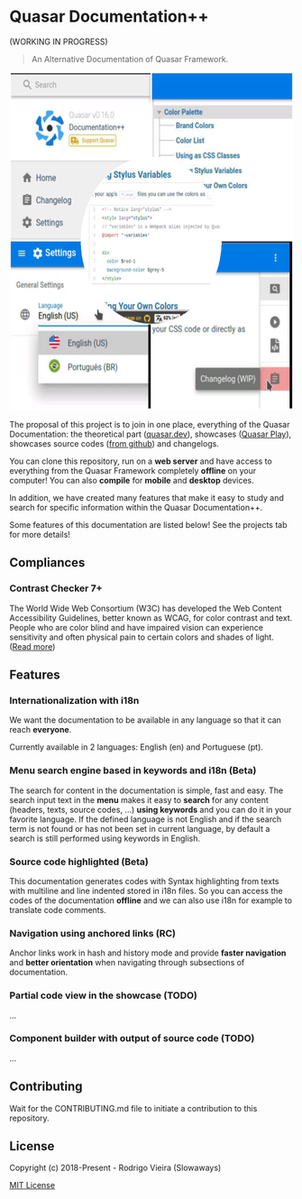 # Quasar Documentation++
(WORKING IN PROGRESS)

> An Alternative Documentation of Quasar Framework.

<p align="center">
  <img src="src/assets/screenshot/general.png" width="600" height="600" />
</p>

The proposal of this project is to join in one place, everything of the Quasar Documentation: the theoretical part ([quasar.dev](https://quasar.dev/ "quasar.dev")), showcases ([Quasar Play](https://quasar-framework.org/quasar-play/android/index.html#/showcase "Quasar Play")),  showcases source codes ([from github](https://github.com/quasarframework/quasar-play/tree/dev/src/pages/showcase "from github")) and changelogs.

You can clone this repository, run on a **web server** and have access to everything from the Quasar Framework completely **offline** on your computer!
You can also **compile** for **mobile** and **desktop** devices.

In addition, we have created many features that make it easy to study and search for specific information within the Quasar Documentation++.

Some features of this documentation are listed below!
See the projects tab for more details!

## Compliances
### Contrast Checker 7+
The World Wide Web Consortium (W3C) has developed the Web Content Accessibility Guidelines, better known as WCAG, for color contrast and text.
People who are color blind and have impaired vision can experience sensitivity and often physical pain to certain colors and shades of light.
([Read more](https://www.w3.org/TR/2008/REC-WCAG20-20081211/#visual-audio-contrast-contrast "Read more"))

## Features
### Internationalization with i18n
We want the documentation to be available in any language so that it can reach **everyone**.

Currently available in 2 languages: English (en) and Portuguese (pt).

### Menu search engine based in keywords and i18n (Beta)
The search for content in the documentation is simple, fast and easy.
The search input text in the **menu** makes it easy to **search** for any content (headers, texts, source codes, ...) **using keywords** and you can do it in your favorite language.
If the defined language is not English and if the search term is not found or has not been set in current language, by default a search is still performed using keywords in English.

### Source code highlighted (Beta)
This documentation generates codes with Syntax highlighting from texts with multiline and line indented stored in i18n files. So you can access the codes of the documentation **offline** and we can also use i18n for example to translate code comments.

### Navigation using anchored links (RC)
Anchor links work in hash and history mode and provide **faster navigation** and **better orientation** when navigating through subsections of documentation.

### Partial code view in the showcase (TODO)
...

### Component builder with output of source code (TODO)
...

## Contributing
Wait for the CONTRIBUTING.md file to initiate a contribution to this repository.

## License
Copyright (c) 2018-Present - Rodrigo Vieira (Slowaways)

[MIT License](http://en.wikipedia.org/wiki/MIT_License)
